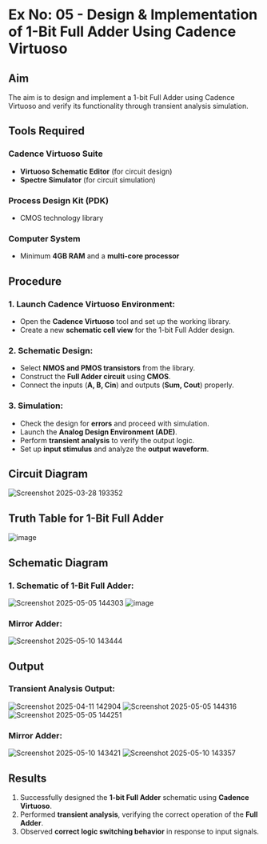 # Ex No: 05 - Design & Implementation of 1-Bit Full Adder Using Cadence Virtuoso

## Aim
The aim is to design and implement a 1-bit Full Adder using Cadence Virtuoso and verify its functionality through transient analysis simulation.

## Tools Required
### Cadence Virtuoso Suite
- **Virtuoso Schematic Editor** (for circuit design)
- **Spectre Simulator** (for circuit simulation)

### Process Design Kit (PDK)
- CMOS technology library

### Computer System
- Minimum **4GB RAM** and a **multi-core processor**

## Procedure

### 1. Launch Cadence Virtuoso Environment:
- Open the **Cadence Virtuoso** tool and set up the working library.
- Create a new **schematic cell view** for the 1-bit Full Adder design.

### 2. Schematic Design:
- Select **NMOS and PMOS transistors** from the library.
- Construct the **Full Adder circuit** using **CMOS**.
- Connect the inputs (**A, B, Cin**) and outputs (**Sum, Cout**) properly.

### 3. Simulation:
- Check the design for **errors** and proceed with simulation.
- Launch the **Analog Design Environment (ADE)**.
- Perform **transient analysis** to verify the output logic.
- Set up **input stimulus** and analyze the **output waveform**.

## Circuit Diagram
![Screenshot 2025-03-28 193352](https://github.com/user-attachments/assets/08a3dce3-1de0-4f1e-b050-7c3569490edd)


## Truth Table for 1-Bit Full Adder
![image](https://github.com/user-attachments/assets/328fae3c-b83a-4cd6-b394-54323dc59673)


## Schematic Diagram
### 1. Schematic of 1-Bit Full Adder:
![Screenshot 2025-05-05 144303](https://github.com/user-attachments/assets/e9181848-0a49-4d24-bb02-ca553d5602ca)
![image](https://github.com/user-attachments/assets/1a962018-9d6b-4246-ab5f-424602551e87)
### Mirror Adder:
![Screenshot 2025-05-10 143444](https://github.com/user-attachments/assets/4fc53e19-55d0-406e-950f-cb5b0e6b3fd6)




## Output
### Transient Analysis Output:
![Screenshot 2025-04-11 142904](https://github.com/user-attachments/assets/dc5a3489-8b68-427e-adb9-c71cee1367a4)
![Screenshot 2025-05-05 144316](https://github.com/user-attachments/assets/c46010ea-fbfe-4c60-b76c-42cd0d58e54e)
![Screenshot 2025-05-05 144251](https://github.com/user-attachments/assets/bca4670d-595a-400d-966e-2565af985b9f)
### Mirror Adder:
![Screenshot 2025-05-10 143421](https://github.com/user-attachments/assets/ad2acb56-1ebe-49bc-b85b-7a8a7a690c61)
![Screenshot 2025-05-10 143357](https://github.com/user-attachments/assets/c9ce4c0d-7ab7-46c0-9f70-19263ce71084)




## Results
1. Successfully designed the **1-bit Full Adder** schematic using **Cadence Virtuoso**.
2. Performed **transient analysis**, verifying the correct operation of the **Full Adder**.
3. Observed **correct logic switching behavior** in response to input signals.
